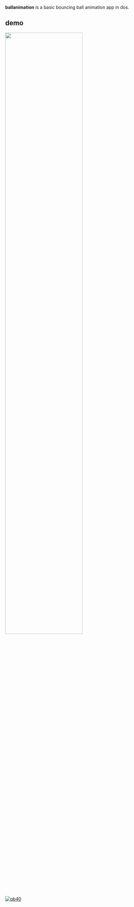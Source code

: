 **ballanimation** is a basic bouncing ball animation app in dos.


## demo

<img src="https://raw.githubusercontent.com/qb40/ballanimation/gh-pages/0/image/0.png" width="70%"><br/>


[![qb40](https://i.imgur.com/xAWLn0I.jpg)](https://qb40.github.io)
